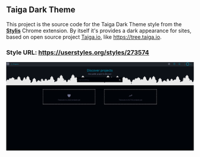 ## Taiga Dark Theme

This project is the source code for the Taiga Dark Theme style
from the **[Stylis](https://userstyles.org/)** Chrome extension.
By itself it's provides a dark appearance for sites, based on
open source project [Taiga.io](https://github.com/taigaio), like https://tree.taiga.io.

### Style URL: https://userstyles.org/styles/273574

![screenshot](screenshots/screenshot_09bee75e-3345-4d03-b5b0-04dc5813feb0.png)
